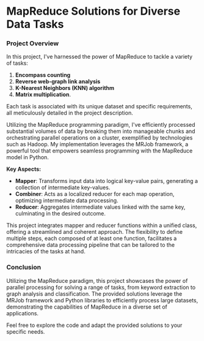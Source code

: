 # MapReduce Solutions for Diverse Data Tasks

### Project Overview

In this project, I've harnessed the power of MapReduce to tackle a variety of tasks:  

1. **Encompass counting**
2. **Reverse web-graph link analysis**
3. **K-Nearest Neighbors (KNN) algorithm**
4.  **Matrix multiplication**.

Each task is associated with its unique dataset and specific requirements, all meticulously detailed in the project description.

Utilizing the MapReduce programming paradigm, I've efficiently processed substantial volumes of data by breaking them into manageable chunks and orchestrating parallel operations on a cluster, exemplified by technologies such as Hadoop. My implementation leverages the MRJob framework, a powerful tool that empowers seamless programming with the MapReduce model in Python.

**Key Aspects:**

- **Mapper**: Transforms input data into logical key-value pairs, generating a collection of intermediate key-values.
- **Combiner**: Acts as a localized reducer for each map operation, optimizing intermediate data processing.
- **Reducer**: Aggregates intermediate values linked with the same key, culminating in the desired outcome.

This project integrates mapper and reducer functions within a unified class, offering a streamlined and coherent approach. The flexibility to define multiple steps, each composed of at least one function, facilitates a comprehensive data processing pipeline that can be tailored to the intricacies of the tasks at hand.

### Conclusion

Utilizing the MapReduce paradigm, this project showcases the power of parallel processing for solving a range of tasks, from keyword extraction to graph analysis and classification. The provided solutions leverage the MRJob framework and Python libraries to efficiently process large datasets, demonstrating the capabilities of MapReduce in a diverse set of applications.

Feel free to explore the code and adapt the provided solutions to your specific needs.
